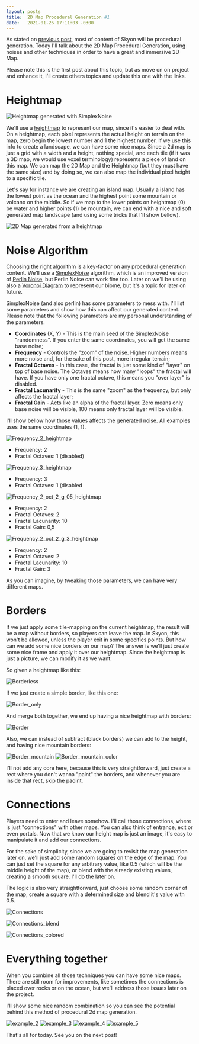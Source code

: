 ```yaml
---
layout:	posts
title:	2D Map Procedural Generation #1
date:	2021-01-26 17:11:03 -0300
---
```


As stated on [previous post][setup-project], most of content of Skyon will be procedural generation. Today I'll talk about the 2D Map Procedural Generation, using noises and
other techniques in order to have a great and immersive 2D Map.

Please note this is the first post about this topic, but as move on on project and enhance it, I'll create others topics and update this one with the links.

# Heightmap

![Heightmap generated with SimplexNoise](/assets/2/heightmap.png)

We'll use a [heightmap][wiki-heightmap] to represent our map, since it's easier to deal with. On a heightmap, each pixel represents the actual height on terrain on the map, zero begin
the lowest number and 1 the highest number. If we use this info to create a landscape, we can have some nice maps.  Since a 2d map is just a grid with a width and a height, nothing special,
and each tile (if it was a 3D map, we would use voxel terminology) represents a piece of land on this map. We can map the 2D Map and the Heightmap (but they must have the same size) and by doing so,
we can also map the individual pixel height to a specific tile. 

Let's say for instance we are creating an island map. Usually a island has the lowest point as the ocean and the highest point some mountain or volcano on the middle. So if we map to the lower points on
heightmap (0) be water and higher points (1) be mountain, we can end with a nice and soft generated map landscape (and using some tricks that I'll show bellow).

![2D Map generated from a heightmap](/assets/2/heightmap_final.png)

# Noise Algorithm

Choosing the right algorithm is a key-factor on any procedural generation content. We'll use a [SimplexNoise][wiki-simplex] algorithm, which is an improved version of [Perlin Noise][wiki-perlin], but Perlin Noise can work fine too.
Later on we'll be using also a [Voronoi Diagram][wiki-voronoi] to represent our biome, but it's a topic for later on future.

SimplexNoise (and also perlin) has some parameters to mess with. I'll list some parameters and show how this can affect our generated content. Please note that the following parameters are my personal understanding of the parameters.
- **Coordinates** (X, Y) - This is the main seed of the SimplexNoise "randomness". If you enter the same coordinates, you will get the same base noise;
- **Frequency** - Controls the "zoom" of the noise. Higher numbers means more noise and, for the sake of this post, more irregular terrain;
- **Fractal Octaves** - In this case, the fractal is just some kind of "layer" on top of base noise. The Octaves means how many "loops" the fractal will have. If you have only one fractal octave, this means you "over layer" is disabled.
- **Fractal Lacunarity** - This is the same "zoom" as the frequency, but only affects the fractal layer;
- **Fractal Gain** - Acts like an alpha of the fractal layer. Zero means only base noise will be visible, 100 means only fractal layer will be visible.

I'll show bellow how those values affects the generated noise. All examples uses the same coordinates (1, 1).

![Frequency_2_heightmap](/assets/2/heightmap_frequency2.png)
- Frequency: 2
- Fractal Octaves: 1 (disabled)


![Frequency_3_heightmap](/assets/2/heightmap_frequency3.png)
- Frequency: 3
- Fractal Octaves: 1 (disabled


![Frequency_2_oct_2_g_05_heightmap](/assets/2/heightmap_frequency2_oct2_g05.png)
- Frequency: 2
- Fractal Octaves: 2
- Fractal Lacunarity: 10
- Fractal Gain: 0,5


![Frequency_2_oct_2_g_3_heightmap](/assets/2/heightmap_frequency2_oct2_g3.png)
- Frequency: 2
- Fractal Octaves: 2
- Fractal Lacunarity: 10
- Fractal Gain: 3

As you can imagine, by tweaking those parameters, we can have very different maps.

# Borders

If we just apply some tile-mapping on the current heightmap, the result will be a map without borders, so players can leave the map. In Skyon, this won't be allowed, unless the player exit in some specifics points. But how can we add some nice
borders on our map? The answer is we'll just create some nice frame and apply it over our heightmap. Since the heightmap is just a picture, we can modify it as we want.

So given a heightmap like this:

![Borderless](/assets/2/borderless.png)

If we just create a simple border, like this one:

![Border_only](/assets/2/border_only.png)

And merge both together, we end up having a nice heightmap with borders:

![Border](/assets/2/border.png)

Also, we can instead of subtract (black borders) we can add to the height, and having nice mountain borders:

![Border_mountain](/assets/2/border_mountain.png)
![Border_mountain_color](/assets/2/border_mountain_colour.png)

I'll not add any core here, because this is very straightforward, just create a rect where you don't wanna "paint" the borders, and whenever you are inside that rect, skip the paoint.

# Connections

Players need to enter and leave somehow. I'll call those connections, where is just "connections" with other maps. You can also think of entrance, exit or even portals. Now that we know
our height map is just an image, it's easy to manipulate it and add our connections.

For the sake of simplicity, since we are going to revisit the map generation later on, we'll just add some random squares on the edge of the map. You can just set the square for any arbitrary
value, like 0.5 (which will be the middle height of the map), or blend with the already existing values, creating a smooth square. I'll do the later on.

The logic is also very straightforward, just choose some random corner of the map, create a square with a determined size and blend it's value with 0.5.

![Connections](/assets/2/connections.png)

![Connections_blend](/assets/2/connections_blend.png)

![Connections_colored](/assets/2/connections_colored.png)

# Everything together

When you combine all those techniques you can have some nice maps. There are still room for improvements, like sometimes the connections is placed over rocks or on the ocean, but we'll address
those issues later on the project.

I'll show some nice random combination so you can see the potential behind this method of procedural 2d map generation.

![example_2](/assets/2/example_2.png)
![example_3](/assets/2/example_3.png)
![example_4](/assets/2/example_4.png)
![example_5](/assets/2/example_5.png)

That's all for today. See you on the next post!

[setup-project]: https://afonsolage.github.io/2021/01/24/project-setup.html
[wiki-heightmap]: https://en.wikipedia.org/wiki/Heightmap
[wiki-simplex]: https://en.wikipedia.org/wiki/Simplex_noise
[wiki-perlin]: https://en.wikipedia.org/wiki/Perlin_noise
[wiki-voronoi]: https://en.wikipedia.org/wiki/Voronoi_diagram
